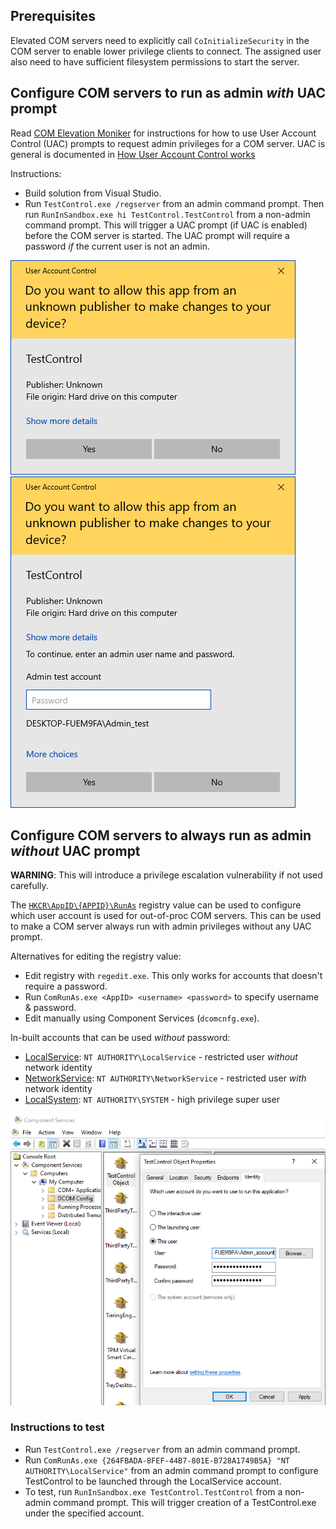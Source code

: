 ## Prerequisites

Elevated COM servers need to explicitly call `CoInitializeSecurity` in the COM server to enable lower privilege clients to connect. The assigned user also need to have sufficient filesystem permissions to start the server.


## Configure COM servers to run as admin _with_ UAC prompt

Read [COM Elevation Moniker](https://docs.microsoft.com/en-us/windows/win32/com/the-com-elevation-moniker) for instructions for how to use User Account Control (UAC) prompts to request admin privileges for a COM server. UAC is general is documented in [How User Account Control works](https://docs.microsoft.com/en-us/windows/security/identity-protection/user-account-control/how-user-account-control-works)


Instructions:
* Build solution from Visual Studio.
* Run `TestControl.exe /regserver` from an admin command prompt. Then run `RunInSandbox.exe hi TestControl.TestControl` from a non-admin command prompt. This will trigger a UAC prompt (if UAC is enabled) before the COM server is started. The UAC prompt will require a password _if_ the current user is not an admin.

![UAC_prompt](UAC_prompt.png) ![UAC_prompt_pw](UAC_prompt_pw.png)  


## Configure COM servers to always run as admin _without_ UAC prompt

**WARNING**: This will introduce a privilege escalation vulnerability if not used carefully.

The [`HKCR\AppID\{APPID}\RunAs`](https://learn.microsoft.com/en-us/windows/win32/com/runas) registry value can be used to configure which user account is used for out-of-proc COM servers. This can be used to make a COM server always run with admin privileges without any UAC prompt.

Alternatives for editing the registry value:
* Edit registry with `regedit.exe`. This only works for accounts that doesn't require a password.
* Run `ComRunAs.exe <AppID> <username> <password>` to specify username & password.
* Edit manually using Component Services (`dcomcnfg.exe`).

In-built accounts that can be used _without_ password:
* [LocalService](https://learn.microsoft.com/en-us/windows/win32/services/localservice-account): `NT AUTHORITY\LocalService` - restricted user _without_ network identity
* [NetworkService](https://learn.microsoft.com/en-us/windows/win32/services/networkservice-account): `NT AUTHORITY\NetworkService` - restricted user _with_ network identity
* [LocalSystem](https://learn.microsoft.com/en-us/windows/win32/services/localsystem-account): `NT AUTHORITY\SYSTEM` - high privilege super user

![DCOM_RunAs](DCOM_RunAs.png)  

### Instructions to test
* Run `TestControl.exe /regserver` from an admin command prompt.
* Run `ComRunAs.exe {264FBADA-8FEF-44B7-801E-B728A1749B5A} "NT AUTHORITY\LocalService"` from an admin command prompt to configure TestControl to be launched through the LocalService account.
* To test, run `RunInSandbox.exe TestControl.TestControl` from a non-admin command prompt. This will trigger creation of a TestControl.exe under the specified account.
